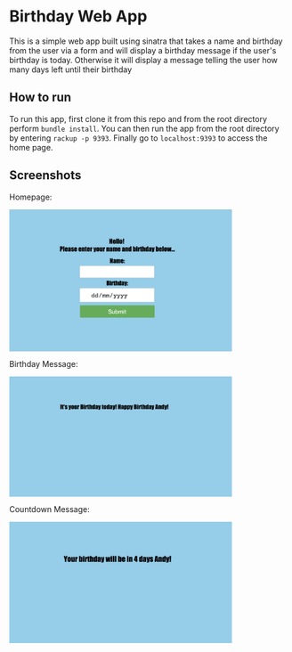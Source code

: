 # Birthday Web App

This is a simple web app built using sinatra that takes a name and birthday from the user via a form and will display a birthday message if the user's birthday is today. Otherwise it will display a message telling the user how many days left until their birthday

## How to run

To run this app, first clone it from this repo and from the root directory perform `bundle install`.
You can then run the app from the root directory by entering `rackup -p 9393`.
Finally go to `localhost:9393` to access the home page.

## Screenshots

Homepage:

<img alt="Birthday home page" src="./screenshots/birthday_app_home.png" width="400px" style="display: block;" />

Birthday Message:

<img alt="Birthday message page" src="./screenshots/birthday_app_message.png" width="400px" style="display: block;" />

Countdown Message:

<img alt="Birthday countdown page" src="./screenshots/birthday_app_countdown.png" width="400px" style="display: block;" />
